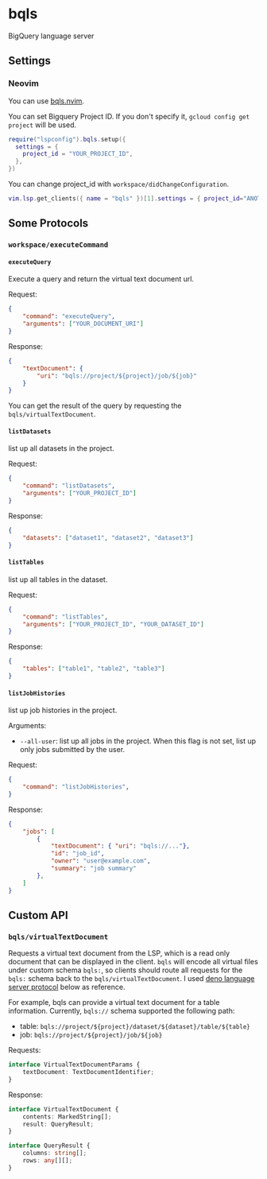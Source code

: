 # bqls

BigQuery language server

## Settings

### Neovim

You can use [bqls.nvim](https://github.com/kitagry/bqls.nvim).

You can set Bigquery Project ID. If you don't specify it, `gcloud config get project` will be used.

```lua
require("lspconfig").bqls.setup({
  settings = {
    project_id = "YOUR_PROJECT_ID",
  },
})
```

You can change project_id with `workspace/didChangeConfiguration`.

```lua
vim.lsp.get_clients({ name = "bqls" })[1].settings = { project_id="ANOTHER_PROJECT_ID" }
```

## Some Protocols

### `workspace/executeCommand`

#### `executeQuery`

Execute a query and return the virtual text document url.

Request:

```json
{
    "command": "executeQuery",
    "arguments": ["YOUR_DOCUMENT_URI"]
}
```

Response:

```json
{
    "textDocument": {
        "uri": "bqls://project/${project}/job/${job}"
    }
}
```

You can get the result of the query by requesting the `bqls/virtualTextDocument`.

#### `listDatasets`

list up all datasets in the project.

Request:

```json
{
    "command": "listDatasets",
    "arguments": ["YOUR_PROJECT_ID"]
}
```

Response:

```json
{
    "datasets": ["dataset1", "dataset2", "dataset3"]
}
```

#### `listTables`

list up all tables in the dataset.

Request:

```json
{
    "command": "listTables",
    "arguments": ["YOUR_PROJECT_ID", "YOUR_DATASET_ID"]
}
```

Response:

```json
{
    "tables": ["table1", "table2", "table3"]
}
```

#### `listJobHistories`

list up job histories in the project.

Arguments:

* `--all-user`: list up all jobs in the project. When this flag is not set, list up only jobs submitted by the user.

Request:

```json
{
    "command": "listJobHistories",
}
```

Response:

```json
{
    "jobs": [
        {
            "textDocument": { "uri": "bqls://..."},
            "id": "job_id",
            "owner": "user@example.com",
            "summary": "job summary"
        },
    ]
}
```


## Custom API

### `bqls/virtualTextDocument`

Requests a virtual text document from the LSP, which is a read only document that can be displayed in the client.
`bqls` will encode all virtual files under custom schema `bqls:`, so clients should route all requests for the `bqls:` schema back to the `bqls/virtualTextDocument`.
I used [deno language server protocol](https://docs.deno.com/runtime/manual/advanced/language_server/overview) below as reference.

For example, bqls can provide a virtual text document for a table information.
Currently, `bqls://` schema supported the following path:

* table: `bqls://project/${project}/dataset/${dataset}/table/${table}`
* job: `bqls://project/${project}/job/${job}`

Requests:

```ts
interface VirtualTextDocumentParams {
    textDocument: TextDocumentIdentifier;
}
```

Response:

```ts
interface VirtualTextDocument {
    contents: MarkedString[];
    result: QueryResult;
}

interface QueryResult {
    columns: string[];
    rows: any[][];
}
```
